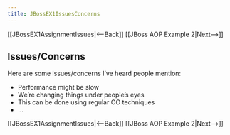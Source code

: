 ```yaml
---
title: JBossEX1IssuesConcerns
---
```

[[JBossEX1AssignmentIssues|<--Back]] [[JBoss AOP Example 2|Next-->]]

## Issues/Concerns
Here are some issues/concerns I’ve heard people mention:
* Performance might be slow
* We’re changing things under people’s eyes
* This can be done using regular OO techniques
* …

[[JBossEX1AssignmentIssues|<--Back]] [[JBoss AOP Example 2|Next-->]]

